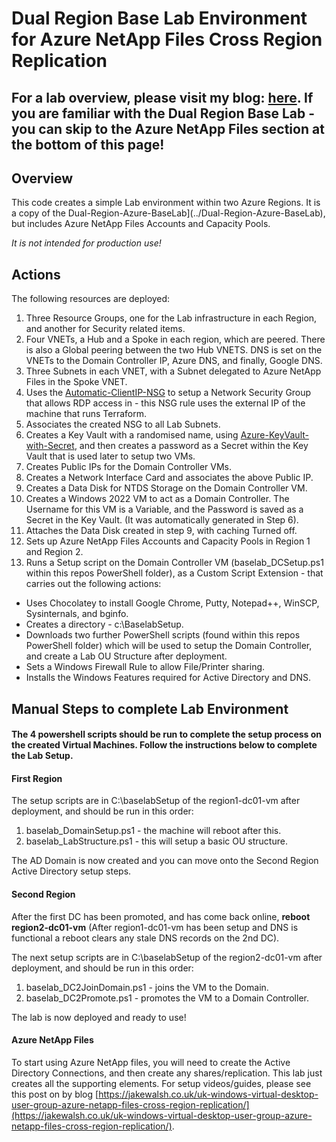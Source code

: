 # Dual Region Base Lab Environment for Azure NetApp Files Cross Region Replication

## For a lab overview, please visit my blog: [here](https://jakewalsh.co.uk/uk-windows-virtual-desktop-user-group-azure-netapp-files-cross-region-replication/). If you are familiar with the Dual Region Base Lab - you can skip to the Azure NetApp Files section at the bottom of this page! 

## Overview
This code creates a simple Lab environment within two Azure Regions. It is a copy of the Dual-Region-Azure-BaseLab](../Dual-Region-Azure-BaseLab), but includes Azure NetApp Files Accounts and Capacity Pools.

*It is not intended for production use!*

## Actions
The following resources are deployed:

1. Three Resource Groups, one for the Lab infrastructure in each Region, and another for Security related items.
2. Four VNETs, a Hub and a Spoke in each region, which are peered. There is also a Global peering between the two Hub VNETS. DNS is set on the VNETs to the Domain Controller IP, Azure DNS, and finally, Google DNS. 
3. Three Subnets in each VNET, with a Subnet delegated to Azure NetApp Files in the Spoke VNET. 
4. Uses the [Automatic-ClientIP-NSG](../Automatic-ClientIP-NSG) to setup a Network Security Group that allows RDP access in - this NSG rule uses the external IP of the machine that runs Terraform. 
5. Associates the created NSG to all Lab Subnets.
6. Creates a Key Vault with a randomised name, using [Azure-KeyVault-with-Secret](../Azure-KeyVault-with-Secret), and then creates a password as a Secret within the Key Vault that is used later to setup two VMs.
7. Creates Public IPs for the Domain Controller VMs.
8. Creates a Network Interface Card and associates the above Public IP.
9. Creates a Data Disk for NTDS Storage on the Domain Controller VM.
10. Creates a Windows 2022 VM to act as a Domain Controller. The Username for this VM is a Variable, and the Password is saved as a Secret in the Key Vault. (It was automatically generated in Step 6).
11. Attaches the Data Disk created in step 9, with caching Turned off. 
12. Sets up Azure NetApp Files Accounts and Capacity Pools in Region 1 and Region 2. 
13. Runs a Setup script on the Domain Controller VM (baselab_DCSetup.ps1 within this repos PowerShell folder), as a Custom Script Extension - that carries out the following actions:

  - Uses Chocolatey to install Google Chrome, Putty, Notepad++, WinSCP, Sysinternals, and bginfo.
  - Creates a directory - c:\BaselabSetup.
  - Downloads two further PowerShell scripts (found within this repos PowerShell folder) which will be used to setup the Domain Controller, and create a Lab OU Structure after deployment. 
  - Sets a Windows Firewall Rule to allow File/Printer sharing.
  - Installs the Windows Features required for Active Directory and DNS. 

## Manual Steps to complete Lab Environment
#### The 4 powershell scripts should be run to complete the setup process on the created Virtual Machines. Follow the instructions below to complete the Lab Setup.  

#### First Region 

The setup scripts are in C:\baselabSetup of the region1-dc01-vm after deployment, and should be run in this order:

1. baselab_DomainSetup.ps1 - the machine will reboot after this.
2. baselab_LabStructure.ps1 - this will setup a basic OU structure.

The AD Domain is now created and you can move onto the Second Region Active Directory setup steps. 

#### Second Region 

After the first DC has been promoted, and has come back online, <b>reboot region2-dc01-vm</b> (After region1-dc01-vm has been setup and DNS is functional a reboot clears any stale DNS records on the 2nd DC).

The next setup scripts are in C:\baselabSetup of the region2-dc01-vm after deployment, and should be run in this order:

1. baselab_DC2JoinDomain.ps1 - joins the VM to the Domain.
2. baselab_DC2Promote.ps1 - promotes the VM to a Domain Controller.

The lab is now deployed and ready to use!

#### Azure NetApp Files

To start using Azure NetApp files, you will need to create the Active Directory Connections, and then create any shares/replication. This lab just creates all the supporting elements. For setup videos/guides, please see this post on by blog [https://jakewalsh.co.uk/uk-windows-virtual-desktop-user-group-azure-netapp-files-cross-region-replication/](https://jakewalsh.co.uk/uk-windows-virtual-desktop-user-group-azure-netapp-files-cross-region-replication/).
